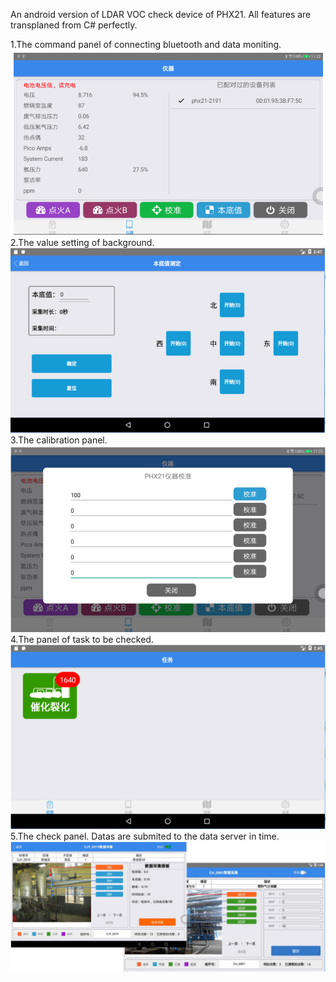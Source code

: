 An android version of LDAR VOC check device of PHX21. All features are transplaned from C# perfectly.

1.The command panel of connecting bluetooth and data moniting.
![Image text](https://raw.githubusercontent.com/cabinhero/ldarphx21bluetooth/master/docs/monitor.png)
2.The value setting of background.
![Image text](https://raw.githubusercontent.com/cabinhero/ldarphx21bluetooth/master/docs/backgroundvalue.png)
3.The calibration panel.
![Image text](https://raw.githubusercontent.com/cabinhero/ldarphx21bluetooth/master/docs/caculate.png)
4.The panel of task to be checked.
![Image text](https://raw.githubusercontent.com/cabinhero/ldarphx21bluetooth/master/docs/tasks.png)
5.The check panel. Datas are submited to the data server in time.
![Image text](https://raw.githubusercontent.com/cabinhero/ldarphx21bluetooth/master/docs/checkdata.png)
